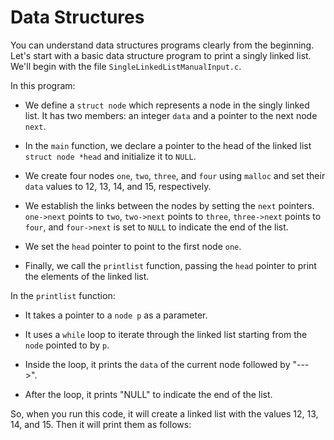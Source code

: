# Data Structures

You can understand data structures programs clearly from the beginning. Let's start with a basic data structure program to print a singly linked list. We'll begin with the file `SingleLinkedListManualInput.c`.

In this program:

- We define a `struct node` which represents a node in the singly linked list. It has two members: an integer `data` and a pointer to the next node `next`.

- In the `main` function, we declare a pointer to the head of the linked list `struct node *head` and initialize it to `NULL`.

- We create four nodes `one`, `two`, `three`, and `four` using `malloc` and set their `data` values to 12, 13, 14, and 15, respectively.

- We establish the links between the nodes by setting the `next` pointers. `one->next` points to `two`, `two->next` points to `three`, `three->next` points to `four`, and `four->next` is set to `NULL` to indicate the end of the list.

- We set the `head` pointer to point to the first node `one`.

- Finally, we call the `printlist` function, passing the `head` pointer to print the elements of the linked list.

In the `printlist` function:

- It takes a pointer to a `node p` as a parameter.

- It uses a `while` loop to iterate through the linked list starting from the `node` pointed to by `p`.

- Inside the loop, it prints the `data` of the current node followed by "--->".

- After the loop, it prints "NULL" to indicate the end of the list.

So, when you run this code, it will create a linked list with the values 12, 13, 14, and 15. Then it will print them as follows:
